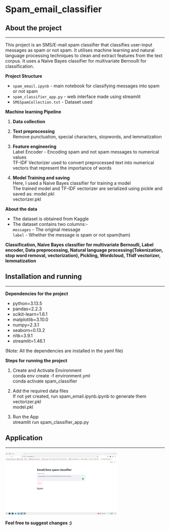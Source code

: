 # Spam_email_classifier
## About the project
---
This project is an SMS/E-mail spam classifier that classifies user-input messages as spam or not spam. It utilises machine learning and natural language processing techniques to clean and extract features from the text corpus. It uses a Naive Bayes classifier for multivariate Bernoulli for classification.

**Project Structure**<br/>
- `spam_email.ipynb` - main notebook for classifying messages into spam or not spam
- `spam_classifier_app.py` - web interface made using streamlit
- `SMSSpamCollection.txt` - Dataset used<br/>

**Machine learning Pipeline**<br/>
1. **Data collection**<br/>

2. **Text preprocessing**   
   Remove punctuation, special characters, stopwords, and lemmatization<br/>
   
3. **Feature engineering**<br/>
   Label Encoder - Encoding spam and not spam messages to numerical values<br/>
   TF-IDF Vectorizer used to convert preprocessed text into numerical vectors that represent the importance of words<br/>

4. **Model Training and saving**<br/>
   Here, I used a Naive Bayes classifier for training a model<br/>
   The trained model and TF-IDF vectorizer are serialized using pickle and saved as:
    model.pkl<br/>
    vectorizer.pkl<br/>

**About the data**<br/>
- The dataset is obtained from Kaggle
- The dataset contains two columns:- <br/>
  `messages` - The original message<br/>
  `label` - Whether the message is spam or not spam(ham)<br/>

**Classification, Naive Bayes classifier for multivariate Bernoulli, Label encoder, Data preprocessing, Natural language processing(Tokenization, stop word removal, vectorization), Pickling, Wordcloud, Tfidf vectorizer, lemmatization** 

## Installation and running 
---
**Dependencies for the project**<br/>
  - python=3.13.5
  - pandas=2.2.3
  - scikit-learn=1.6.1
  - matplotlib=3.10.0
  - numpy=2.3.1
  - seaborn=0.13.2
  - nltk=3.9.1
  - streamlit=1.46.1<br/>
  
  (Note: All the dependencies are installed in the yaml file)<br/>

**Steps for running the project**<br/> 
1. Create and Activate Environment<br/>
   conda env create -f environment.yml<br/>
   conda activate spam_classifier<br/>
   
2. Add the required data files<br/>
   If not yet created, run spam_email.ipynb.ipynb to generate them<br/>
   vectorizer.pkl<br/>
   model.pkl<br/>
   
3. Run the App<br/>
   streamlit run spam_classifier_app.py<br/>
   
## Application
---
<img src="https://raw.githubusercontent.com/syssoni/Spam_email_classifier/main/Web_app/web_app.png" alt="Web application" width="70%">

**Feel free to suggest changes :)**


